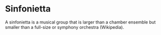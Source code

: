 # Sinfonietta
A sinfonietta is a musical group that is larger than a chamber ensemble but smaller than a full-size or symphony orchestra (Wikipedia).
